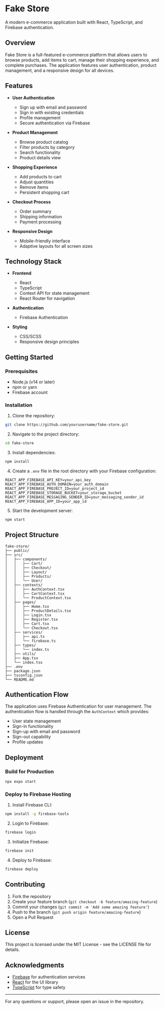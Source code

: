 # Fake Store

A modern e-commerce application built with React, TypeScript, and Firebase authentication.

## Overview

Fake Store is a full-featured e-commerce platform that allows users to browse products, add items to cart, manage their shopping experience, and complete purchases. The application features user authentication, product management, and a responsive design for all devices.

## Features

- **User Authentication**
  - Sign up with email and password
  - Sign in with existing credentials
  - Profile management
  - Secure authentication via Firebase

- **Product Management**
  - Browse product catalog
  - Filter products by category
  - Search functionality
  - Product details view

- **Shopping Experience**
  - Add products to cart
  - Adjust quantities
  - Remove items
  - Persistent shopping cart

- **Checkout Process**
  - Order summary
  - Shipping information
  - Payment processing

- **Responsive Design**
  - Mobile-friendly interface
  - Adaptive layouts for all screen sizes

## Technology Stack

- **Frontend**
  - React
  - TypeScript
  - Context API for state management
  - React Router for navigation

- **Authentication**
  - Firebase Authentication

- **Styling**
  - CSS/SCSS
  - Responsive design principles

## Getting Started

### Prerequisites

- Node.js (v14 or later)
- npm or yarn
- Firebase account

### Installation

1. Clone the repository:
```bash
git clone https://github.com/yourusername/fake-store.git
```

2. Navigate to the project directory:
```bash
cd fake-store
```

3. Install dependencies:
```bash
npm install
```

4. Create a `.env` file in the root directory with your Firebase configuration:
```
REACT_APP_FIREBASE_API_KEY=your_api_key
REACT_APP_FIREBASE_AUTH_DOMAIN=your_auth_domain
REACT_APP_FIREBASE_PROJECT_ID=your_project_id
REACT_APP_FIREBASE_STORAGE_BUCKET=your_storage_bucket
REACT_APP_FIREBASE_MESSAGING_SENDER_ID=your_messaging_sender_id
REACT_APP_FIREBASE_APP_ID=your_app_id
```

5. Start the development server:
```bash
npm start
```

## Project Structure

```
fake-store/
├── public/
├── src/
│   ├── components/
│   │   ├── Cart/
│   │   ├── Checkout/
│   │   ├── Layout/
│   │   ├── Products/
│   │   └── User/
│   ├── contexts/
│   │   ├── AuthContext.tsx
│   │   ├── CartContext.tsx
│   │   └── ProductContext.tsx
│   ├── pages/
│   │   ├── Home.tsx
│   │   ├── ProductDetails.tsx
│   │   ├── Login.tsx
│   │   ├── Register.tsx
│   │   ├── Cart.tsx
│   │   └── Checkout.tsx
│   ├── services/
│   │   ├── api.ts
│   │   └── firebase.ts
│   ├── types/
│   │   └── index.ts
│   ├── utils/
│   ├── App.tsx
│   └── index.tsx
├── .env
├── package.json
├── tsconfig.json
└── README.md
```

## Authentication Flow

The application uses Firebase Authentication for user management. The authentication flow is handled through the `AuthContext` which provides:

- User state management
- Sign-in functionality
- Sign-up with email and password
- Sign-out capability
- Profile updates

## Deployment

### Build for Production

```bash
npx expo start
```

### Deploy to Firebase Hosting

1. Install Firebase CLI:
```bash
npm install -g firebase-tools
```

2. Login to Firebase:
```bash
firebase login
```

3. Initialize Firebase:
```bash
firebase init
```

4. Deploy to Firebase:
```bash
firebase deploy
```

## Contributing

1. Fork the repository
2. Create your feature branch (`git checkout -b feature/amazing-feature`)
3. Commit your changes (`git commit -m 'Add some amazing feature'`)
4. Push to the branch (`git push origin feature/amazing-feature`)
5. Open a Pull Request

## License

This project is licensed under the MIT License - see the LICENSE file for details.

## Acknowledgments

- [Firebase](https://firebase.google.com/) for authentication services
- [React](https://reactjs.org/) for the UI library
- [TypeScript](https://www.typescriptlang.org/) for type safety

---

For any questions or support, please open an issue in the repository.